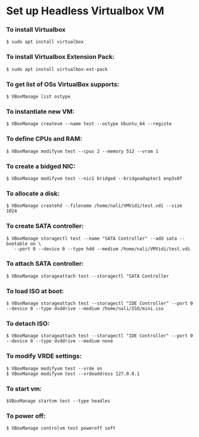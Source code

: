 # Set up Headless Virtualbox VM
             
### To install Virtualbox
```
$ sudo apt install virtualbox
```

### To install Virtualbox Extension Pack:
```
$ sudo apt install virtualbox-ext-pack
```

### To get list of OSs VirtualBox supports:
```
$ VBoxManage list ostype
```

### To instantiate new VM:
```
$ VBoxManage createvm --name test --ostype Ubuntu_64 --registe
```

### To define CPUs and RAM:
```
$ VBoxManage modifyvm test --cpus 2 --memory 512 --vram 1
```
### To create a bidged NIC:
```
$ VBoxManage modifyvm test --nic1 bridged --bridgeadapter1 enp3s0f
```

### To allocate a disk:
```
$ VBoxManage createhd --filename /home/nali/VMVidi/test.vdi --size 1024
```

### To create SATA controller:
```
$ VBoxManage storagectl test --name "SATA Controller" --add sata --bootable on \
   --port 0 --device 0 --type hdd --medium /home/nali/VMVidi/test.vdi
```

### To attach SATA controller:
```
$ VBoxManage storageattach test --storagectl "SATA Controller
```

### To load ISO at boot:
```
$ VBoxManage storageattach test --storagectl "IDE Controller" --port 0  --device 0 --type dvddrive --medium /home/nali/ISO/mini.iso
```

### To detach ISO:
```
$ VBoxManage storageattach test --storagectl "IDE Controller" --port 0  --device 0 --type dvddrive --medium none
```


### To modify VRDE settings:
```
$ VBoxManage modifyvm test --vrde on
$ VBoxManage modifyvm test --vrdeaddress 127.0.0.1
```

### To start vm:
```
$VBoxManage startvm test --type headles

```
### To power off:

```
$ VBoxManage controlvm test poweroff soft
```


